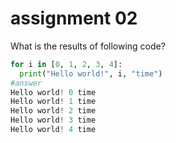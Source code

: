 # assignment 02
What is the results of following code?
```python
for i in [0, 1, 2, 3, 4]:
  print("Hello world!", i, "time")
#answer
Hello world! 0 time
Hello world! 1 time
Hello world! 2 time
Hello world! 3 time
Hello world! 4 time
```
